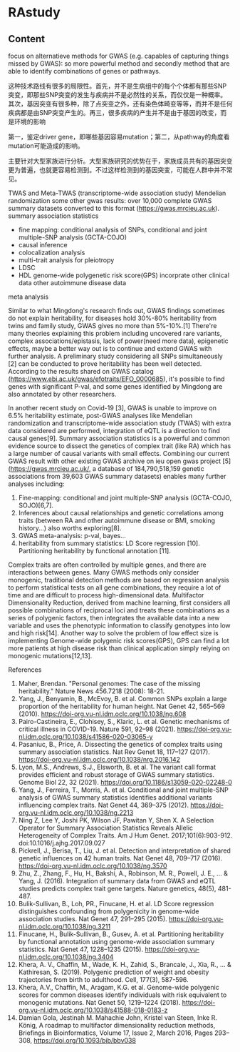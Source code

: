 # RAstudy
## Content
focus on alternatieve methods for GWAS (e.g. capables of capturing things missed by GWAS): so more powerful method and secondly method that are able to identify combinations of genes or pathways.

这种技术路线有很多的局限性。首先，并不是生病组中的每个个体都有那些SNP突变，即那些SNP突变的发生与疾病并不是必然性的关系，而仅仅是一种概率。其次，基因突变有很多种，除了点突变之外，还有染色体畸变等等，而并不是任何疾病都是由SNP突变产生的。再三，很多疾病的产生并不是由于基因的改变，而是环境的影响

第一，鉴定driver gene，即哪些基因容易mutation；第二，从pathway的角度看mutation可能造成的影响。

主要针对大型家族进行分析。大型家族研究的优势在于，家族成员共有的基因突变更为普遍，也就更容易检测到。不过这样检测到的基因突变，可能在人群中并不常见。

TWAS and Meta-TWAS (transcriptome-wide association study)
Mendelian randomization
some other gwas results: over 10,000 complete GWAS summary datasets converted to this format (https://gwas.mrcieu.ac.uk).
summary association statistics
- fine mapping: conditional analysis of SNPs, conditional and joint multiple-SNP analysis (GCTA-COJO)
- causal inference
- colocalization analysis
- multi-trait analysis for pleiotropy 
- LDSC
- HDL
genome-wide polygenetic risk score(GPS)
incorprate other clinical data
other autoimmune disease data

meta analysis

Similar to what Mingdong's research finds out, GWAS findings sometimes do not explain heritability, for diseases hold 30%-80% heritability from twins and family study, GWAS gives no more than 5%-10%.[1] There're many theories explaining this problem including uncovered rare variants, complex associations/epistasis, lack of power(need more data), epigenetic effects, maybe a better way out is to continue and extend GWAS with further analysis. A preliminary study considering all SNPs simultaneously [2] can be conducted to prove heritability has been well detected. According to the results shared on GWAS catalog (https://www.ebi.ac.uk/gwas/efotraits/EFO_0000685), it's possible to find genes with significant P-val, and some genes identified by Mingdong are also annotated by other researchers. 

In another recent study on Covid-19 [3], GWAS is unable to improve on 6.5% heritability estimate, post-GWAS analyses like Mendelian randomization and transcriptome-wide association study (TWAS) with extra data considered are performed, integration of eQTL is a direction to find causal genes[9]. Summary association statistics is a powerful and common evidence source to dissect the genetics of complex trait (like RA) which has a large number of causal variants with small effects. Combining our current GWAS result with other existing GWAS archive on ieu open gwas project [5] (https://gwas.mrcieu.ac.uk/, a database of 184,790,518,159 genetic associations from 39,603 GWAS summary datasets) enables many further analyses including:
1. Fine-mapping: conditional and joint multiple-SNP analysis (GCTA-COJO, SOJO)[6,7].
2. Inferences about causal relationships and genetic correlations among traits (between RA and other autoimmune disease or BMI, smoking history...) also worths exploring[8]. 
3. GWAS meta-analysis: p-val, bayes...
4. heritability from summary statistics: LD Score regression [10]. Partitioning heritability by functional annotation [11].

Complex traits are often controlled by multiple genes, and there are interactions between genes. Many GWAS methods only consider monogenic, traditional detection methods are based on regression analysis to perform statistical tests on all gene combinations, they require a lot of time and are difficult to process high-dimensional data. Multifactor Dimensionality Reduction, derived from machine learning, first considers all possible combinations of reciprocal loci and treats these combinations as a series of polygenic factors, then integrates the available data into a new variable and uses the phenotypic information to classify genotypes into low and high risk[14]. Another way to solve the problem of low effect size is implementing Genome-wide polygenic risk scores(GPS), GPS can find a lot more patients at high disease risk than clinical application simply relying on monogenic mutations[12,13].

References
1. Maher, Brendan. "Personal genomes: The case of the missing heritability." Nature News 456.7218 (2008): 18-21.
2. Yang, J., Benyamin, B., McEvoy, B. et al. Common SNPs explain a large proportion of the heritability for human height. Nat Genet 42, 565–569 (2010). https://doi-org.vu-nl.idm.oclc.org/10.1038/ng.608
3. Pairo-Castineira, E., Clohisey, S., Klaric, L. et al. Genetic mechanisms of critical illness in COVID-19. Nature 591, 92–98 (2021). https://doi-org.vu-nl.idm.oclc.org/10.1038/s41586-020-03065-y
4. Pasaniuc, B., Price, A. Dissecting the genetics of complex traits using summary association statistics. Nat Rev Genet 18, 117–127 (2017). https://doi-org.vu-nl.idm.oclc.org/10.1038/nrg.2016.142
5. Lyon, M.S., Andrews, S.J., Elsworth, B. et al. The variant call format provides efficient and robust storage of GWAS summary statistics. Genome Biol 22, 32 (2021). https://doi.org/10.1186/s13059-020-02248-0
6. Yang, J., Ferreira, T., Morris, A. et al. Conditional and joint multiple-SNP analysis of GWAS summary statistics identifies additional variants influencing complex traits. Nat Genet 44, 369–375 (2012). https://doi-org.vu-nl.idm.oclc.org/10.1038/ng.2213
7. Ning Z, Lee Y, Joshi PK, Wilson JF, Pawitan Y, Shen X. A Selection Operator for Summary Association Statistics Reveals Allelic Heterogeneity of Complex Traits. Am J Hum Genet. 2017;101(6):903-912. doi:10.1016/j.ajhg.2017.09.027
8. Pickrell, J., Berisa, T., Liu, J. et al. Detection and interpretation of shared genetic influences on 42 human traits. Nat Genet 48, 709–717 (2016). https://doi-org.vu-nl.idm.oclc.org/10.1038/ng.3570
9. Zhu, Z., Zhang, F., Hu, H., Bakshi, A., Robinson, M. R., Powell, J. E., ... & Yang, J. (2016). Integration of summary data from GWAS and eQTL studies predicts complex trait gene targets. Nature genetics, 48(5), 481-487.
10. Bulik-Sullivan, B., Loh, PR., Finucane, H. et al. LD Score regression distinguishes confounding from polygenicity in genome-wide association studies. Nat Genet 47, 291–295 (2015). https://doi-org.vu-nl.idm.oclc.org/10.1038/ng.3211
11. Finucane, H., Bulik-Sullivan, B., Gusev, A. et al. Partitioning heritability by functional annotation using genome-wide association summary statistics. Nat Genet 47, 1228–1235 (2015). https://doi-org.vu-nl.idm.oclc.org/10.1038/ng.3404
12. Khera, A. V., Chaffin, M., Wade, K. H., Zahid, S., Brancale, J., Xia, R., ... & Kathiresan, S. (2019). Polygenic prediction of weight and obesity trajectories from birth to adulthood. Cell, 177(3), 587-596.
13. Khera, A.V., Chaffin, M., Aragam, K.G. et al. Genome-wide polygenic scores for common diseases identify individuals with risk equivalent to monogenic mutations. Nat Genet 50, 1219–1224 (2018). https://doi-org.vu-nl.idm.oclc.org/10.1038/s41588-018-0183-z
14. Damian Gola, Jestinah M. Mahachie John, Kristel van Steen, Inke R. König, A roadmap to multifactor dimensionality reduction methods, Briefings in Bioinformatics, Volume 17, Issue 2, March 2016, Pages 293–308, https://doi.org/10.1093/bib/bbv038
















